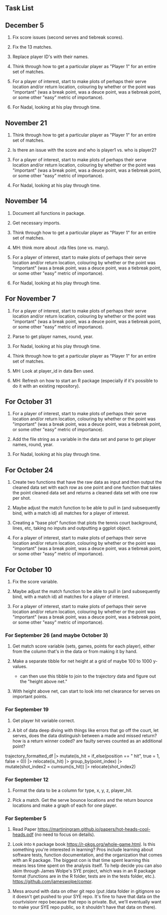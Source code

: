 ## Task List

## December 5

1. Fix score issues (second serves and tiebreak scores).

2. Fix the 13 matches.

3. Replace player ID's with their names.

4. Think through how to get a particular player as "Player 1" for an entire set of matches. 

5. For a player of interest, start to make plots of perhaps their serve location and/or return location, colouring by whether or the point was "important" (was a break point, was a deuce point, was a tiebreak point, or some other "easy" metric of importance).

6. For Nadal, looking at his play through time. 

## November 21

1. Think through how to get a particular player as "Player 1" for an entire set of matches. 

2. Is there an issue with the score and who is player1 vs. who is player2?

3. For a player of interest, start to make plots of perhaps their serve location and/or return location, colouring by whether or the point was "important" (was a break point, was a deuce point, was a tiebreak point, or some other "easy" metric of importance).

4. For Nadal, looking at his play through time. 

## November 14

1. Document all functions in package.

2. Get necessary imports.

3. Think through how to get a particular player as "Player 1" for an entire set of matches. 

4. MH: think more about .rda files (one vs. many).

5. For a player of interest, start to make plots of perhaps their serve location and/or return location, colouring by whether or the point was "important" (was a break point, was a deuce point, was a tiebreak point, or some other "easy" metric of importance).

6. For Nadal, looking at his play through time. 

## For November 7

1. For a player of interest, start to make plots of perhaps their serve location and/or return location, colouring by whether or the point was "important" (was a break point, was a deuce point, was a tiebreak point, or some other "easy" metric of importance).

2. Parse to get player names, round, year.

3. For Nadal, looking at his play through time. 

4. Think through how to get a particular player as "Player 1" for an entire set of matches. 

5. MH: Look at player_id in data Ben used.

6. MH: Refresh on how to start an R package (especially if it's possible to do it with an existing repository).

## For October 31

1. For a player of interest, start to make plots of perhaps their serve location and/or return location, colouring by whether or the point was "important" (was a break point, was a deuce point, was a tiebreak point, or some other "easy" metric of importance).

2. Add the file string as a variable in the data set and parse to get player names, round, year.

3. For Nadal, looking at his play through time. 

## For October 24

1. Create two functions that have the raw data as input and then output the cleaned data set with each row as one point and one function that takes the point cleaned data set and returns a cleaned data set with one row per shot.

2. Maybe adjust the match function to be able to pull in (and subsequently bind, with a match id) all matches for a player of interest.

3. Creating a "base plot" function that plots the tennis court background, lines, etc, taking no inputs and outputting a ggplot object.

4. For a player of interest, start to make plots of perhaps their serve location and/or return location, colouring by whether or the point was "important" (was a break point, was a deuce point, was a tiebreak point, or some other "easy" metric of importance).

## For October 10

1. Fix the score variable.

2. Maybe adjust the match function to be able to pull in (and subsequently bind, with a match id) all matches for a player of interest.

3. For a player of interest, start to make plots of perhaps their serve location and/or return location, colouring by whether or the point was "important" (was a break point, was a deuce point, was a tiebreak point, or some other "easy" metric of importance).


### For September 26 (and maybe October 3)

1. Get match score variable (sets, games, points for each player), either from the column that's in the data or from making it by hand.

2. Make a separate tibble for net height at a grid of maybe 100 to 1000 y-values.

    * can then use this tibble to join to the trajectory data and figure out the "height above net." 
    
3. With height above net, can start to look into net clearance for serves on important points.

    
### For September 19

1. Get player hit variable correct.

2. A bit of data deep diving with things like errors that go off the court, let serves, does the data distinguish between a made and missed return? how is a return winner coded? are faulty serves counted as an additional point?


trajectory_formatted_df |> mutate(is_hit = if_else(position == " hit",
                                                  true = 1, false = 0)) |>
  relocate(is_hit) |>
  group_by(point_index) |>
  mutate(shot_index2 = cumsum(is_hit)) |>
  relocate(shot_index2)
  

### For September 12

1. Format the data to be a column for type, x, y, z, player_hit.

2. Pick a match. Get the serve bounce locations and the return bounce locations and make a graph of each for one player.


### For September 5

1. Read Paper <https://martiningram.github.io/papers/hot-heads-cool-heads.pdf> (no need to focus on details).

2. Look into `R` package book <https://r-pkgs.org/whole-game.html>. Is this something you're interested in learning? Pros include learning about software tests, function documentation, and the organization that comes with an R package. The biggest con is that time spent learning this means less time spent on the analysis itself. To help decide you can also skim through James Wolpe's SYE project, which was in an R package format (functions are in the R folder, tests are in the tests folder, etc.). <https://github.com/jameswolpe/compr>. 

3. Mess around with data on other git repo (put /data folder in gitignore so it doesn't get pushed to your SYE repo. It's fine to have that data on the courtvisionr repo because that repo is private. But, we'll eventually want to make your SYE repo public, so it shouldn't have that data on there).



